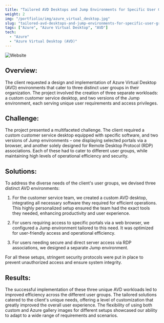 ```yaml
---
title: "Tailored AVD Desktops and Jump Environments for Specific User Groups"
weight: 2
img: "/portfiolio/img/azure_virtual_desktop.jpg"
slug: "tailored-avd-desktops-and-jump-environments-for-specific-user-groups"
tags: ["Azure", "Azure Virtual Desktop", "AVD"]
tech:
  - "Azure"
  - "Azure Virtual Desktop (AVD)"
---
```

![Website](/portfiolio/img/azure_virtual_desktop.jpg)
## Overview:

The client requested a design and implementation of Azure Virtual Desktop (AVD) environments that cater to three distinct user groups in their organization. The project involved the creation of three separate workloads: a custom customer service desktop, and two versions of the Jump environment, each serving unique user requirements and access privileges.

## Challenge:

The project presented a multifaceted challenge. The client required a custom customer service desktop equipped with specific software, and two versions of Jump environments – one displaying selected portals via a browser, and another solely designed for Remote Desktop Protocol (RDP) associations. Each of these had to cater to different user groups, while maintaining high levels of operational efficiency and security.

## Solutions:

To address the diverse needs of the client's user groups, we devised three distinct AVD environments:

1. For the customer service team, we created a custom AVD desktop, integrating all necessary software they required for efficient operations. This highly personalized setup ensured the team had the exact tools they needed, enhancing productivity and user experience.

2. For users requiring access to specific portals via a web browser, we configured a Jump environment tailored to this need. It was optimized for user-friendly access and operational efficiency.

3. For users needing secure and direct server access via RDP associations, we designed a separate Jump environment.

For all these setups, stringent security protocols were put in place to prevent unauthorized access and ensure system integrity.

## Results:

The successful implementation of these three unique AVD workloads led to improved efficiency across the different user groups. The tailored solutions catered to the client's unique needs, offering a level of customization that greatly improved the overall user experience. The flexibility of using both custom and Azure gallery images for different setups showcased our ability to adapt to a wide range of requirements and scenarios.
